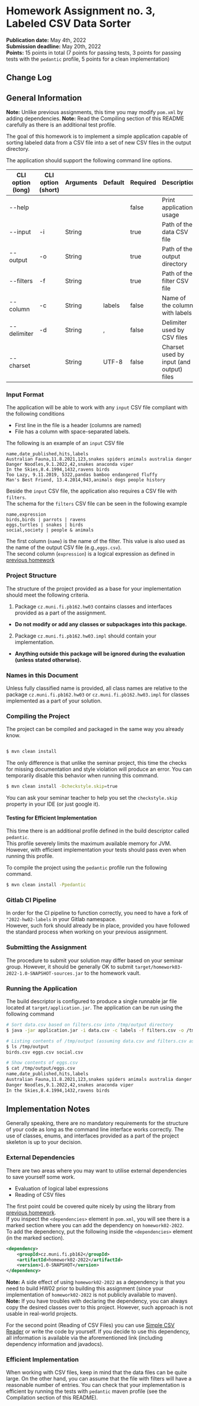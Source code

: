 Homework Assignment no. 3, Labeled CSV Data Sorter 
====================================

**Publication date:**  May 4th, 2022  
**Submission deadline:** May 20th, 2022  
**Points:** 15 points in total (7 points for passing tests, 3 points for passing tests with the ``pedantic`` profile, 5 points for a clean implementation)


Change Log
-----------

General Information
-------------------
**Note:** Unlike previous assignments, this time you may modify ``pom.xml`` by adding dependencies.
**Note:** Read the Compiling section of this README carefully as there is an additional test profile.

The goal of this homework is to implement a simple application capable of sorting labeled data from a CSV file into a set of new CSV files in the output directory.

The application should support the following command line options.

| CLI option (long) | CLI option (short)   | Arguments | Default   | Required  | Description                              |
| ------            | ------                | ------    | ------    | ------    |------------------------------------------|
| --help            |                      |           |           | false     | Print application usage                  |
| --input           | -i                   | String    |           | true      | Path of the data CSV file                |   
| --output          | -o                   | String    |           | true      | Path of the output directory             |
| --filters         | -f                   | String    |           | true      | Path of the filter CSV file              |
| --column          | -c                   | String    | labels    | false     | Name of the column with labels           |
| --delimiter       | -d                   | String    | ,         | false     | Delimiter used by CSV files              |
| --charset         |                      | String    | UTF-8     | false     | Charset used by input (and output) files |

### Input Format
The application will be able to work with any ``input`` CSV file compliant with the following conditions

- First line in the file is a header (columns are named)  
- File has a column with space-separated labels.

The following is an example of an ``input`` CSV file

```csv
name,date_published,hits,labels
Australian Fauna,11.8.2021,123,snakes spiders animals australia danger
Danger Noodles,9.1.2022,42,snakes anaconda viper
In the Skies,8.4.1994,1432,ravens birds
Too Lazy, 9.11.2019, 5322,pandas bamboo endangered fluffy
Man's Best Friend, 13.4.2014,943,animals dogs people history
```

Beside the ``input`` CSV file, the application also requires a CSV file with ``filters``.  
The schema for the ``filters`` CSV file can be seen in the following example

```csv
name,expression
birds,birds | parrots | ravens
eggs,turtles | snakes | birds
social,society | people & animals
```
The first column (``name``) is the name of the filter. This value is also used as the name of the output CSV file (e.g.,``eggs.csv``).    
The second column (``expression``) is a logical expression as defined in [previous homework](https://gitlab.fi.muni.cz/pb162/2022-hw02-labels)

### Project Structure

The structure of the project provided as a base for your implementation should meet the following criteria.

1. Package ```cz.muni.fi.pb162.hw03``` contains classes and interfaces provided as a part of the assignment.

- **Do not modify or add any classes or subpackages into this package.**

2. Package  ```cz.muni.fi.pb162.hw03.impl``` should contain your implementation.

- **Anything outside this package will be ignored during the evaluation (unless stated otherwise).**

### Names in this Document

Unless fully classified name is provided, all class names are relative to the package ```cz.muni.fi.pb162.hw03``` or ```cz.muni.fi.pb162.hw03.impl``` for classes
implemented as a part of your solution.

### Compiling the Project

The project can be compiled and packaged in the same way you already know.

```bash

$ mvn clean install
```

The only difference is that unlike the seminar project, this time the checks for missing documentation and style violation will produce an error. You can temporarily
disable this behavior when running this command.

```bash
$ mvn clean install -Dcheckstyle.skip=true
```

You can ask your seminar teacher to help you set the ``checkstyle.skip`` property in your IDE (or just google it).

#### Testing for Efficient Implementation
This time there is an additional profile defined in the build descriptor called ``pedantic``.  
This profile severely limits the maximum available memory for JVM. However, with efficient implementation your tests should pass even when running this profile. 

To compile the project using the ``pedantic`` profile run the following command.

```bash
$ mvn clean install -Ppedantic
```

### Gitlab CI Pipeline
In order for the CI pipeline to function correctly, you need to have a fork of ``"2022-hw02-labels`` in your Gitlab namespace.  
However, such fork should already be in place, provided you have followed the standard process when working on your previous assignment.

### Submitting the Assignment
The procedure to submit your solution may differ based on your seminar group. However, it should be generally OK to
submit ```target/homework03-2022-1.0-SNAPSHOT-sources.jar``` to the homework vault.

### Running the Application
The build descriptor is configured to produce a single runnable jar file located at ``target/application.jar``. The application can be run using the following command

```bash
# Sort data.csv based on filters.csv into /tmp/output directory
$ java -jar application.jar -i data.csv -c labels -f filters.csv -o /tmp/output 

# Listing contents of /tmp/output (assuming data.csv and filters.csv as shown above)
$ ls /tmp/output
birds.csv eggs.csv social.csv

# Show contents of eggs.csv
$ cat /tmp/output/eggs.csv
name,date_published,hits,labels
Australian Fauna,11.8.2021,123,snakes spiders animals australia danger
Danger Noodles,9.1.2022,42,snakes anaconda viper
In the Skies,8.4.1994,1432,ravens birds
```

Implementation Notes
----
Generally speaking, there are no mandatory requirements for the structure of your code as long as the command line interface works correctly.
The use of classes, enums, and interfaces provided as a part of the project skeleton is up to your decision.

### External Dependencies
There are two areas where you may want to utilise external dependencies to save yourself some work. 

- Evaluation of logical label expressions
- Reading of CSV files

The first point could be covered quite nicely by using the library from [previous homework](https://gitlab.fi.muni.cz/pb162/2022-hw02-labels).  
If you inspect the ``<dependencies>`` element in ``pom.xml``, you will see there is a marked section where you can add the dependency on ``homework02-2022``.  
To add the dependency, put the following inside the ``<dependencies>`` element (in the marked section).

```xml
<dependency>
    <groupId>cz.muni.fi.pb162</groupId>
    <artifactId>homework02-2022</artifactId>
    <version>1.0-SNAPSHOT</version>
</dependency>
```

**Note:** A side effect of using ``homework02-2022`` as a dependency is that you need to build HW02 prior to building this assignment (since your implementation of ``homework02-2022`` is not publicly available to maven).   
**Note:** If you have troubles with declaring the dependency, you can always copy the desired classes over to this project. However, such approach is not usable in real-world projects. 

For the second point (Reading of CSV Files) you can use [Simple CSV Reader](https://github.com/jcechace/pb162-csv-parser) or write the code by yourself. 
If you decide to use this dependency, all information is available via the aforementioned link (including dependency information and javadocs).

### Efficient Implementation
When working with CSV files, keep in mind that the data files can be quite large. On the other hand, you can assume that the file with filters will have a reasonable number of entries.
You can check that your implementation is efficient by running the tests with ``pedantic`` maven profile (see the Compilation section of this README).






